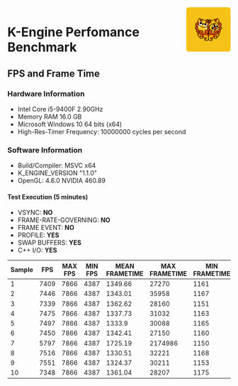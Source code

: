 <img src="img/logo.png" alt="K-Engine Logo" align="right" width=100 />

# K-Engine Perfomance Benchmark

## FPS and Frame Time

### Hardware Information

- Intel Core i5-9400F 2.90GHz
- Memory RAM 16.0 GB
- Microsoft Windows 10 64 bits (x64)
- High-Res-Timer Frequency: 10000000 cycles per second

### Software Information
- Build/Compiler: MSVC x64
- K_ENGINE_VERSION "1.1.0"
- OpenGL: 4.6.0 NVIDIA 460.89

#### Test Execution (5 minutes)
- VSYNC: **NO**
- FRAME-RATE-GOVERNING: **NO**
- FRAME EVENT: **NO**
- PROFILE: **YES**
- SWAP BUFFERS: **YES**
- C++ I/O: **YES**

| Sample | FPS | MAX FPS | MIN FPS | MEAN FRAMETIME | MAX FRAMETIME | MIN FRAMETIME |
| - | - | - | - | - | - | - |
| 1 | 7409 | 7866 | 4387 | 1349.66 | 27270 | 1161 |
| 2 | 7446 | 7866 | 4387 | 1343.01 | 35958 | 1167 |
| 3 | 7339 | 7866 | 4387 | 1362.62 | 28160 | 1151 |
| 4 | 7475 | 7866 | 4387 | 1337.73 | 31032 | 1163 |
| 5 | 7497 | 7866 | 4387 | 1333.9 | 30088 | 1165 |
| 6 | 7450 | 7866 | 4387 | 1342.41 | 27150 | 1160 |
| 7 | 5797 | 7866 | 4387 | 1725.19 | 2174986 | 1150
| 8 | 7516 | 7866 | 4387 | 1330.51 | 32221 | 1168 |
| 9 | 7551 | 7866 | 4387 | 1324.37 | 30211 | 1153 |
| 10 | 7348 | 7866 | 4387 | 1361.04 | 28207 | 1175 |
